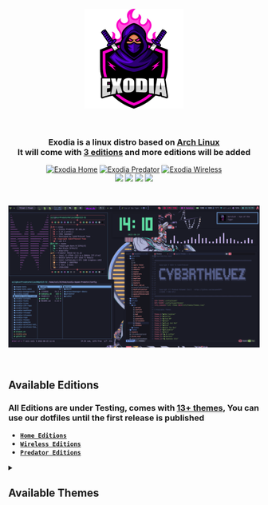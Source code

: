<!-- LOGO -->

<p align="center">
  <a href="https://exodia-os.github.io/exodia-website/"><img src="https://github.com/Exodia-OS/.github/blob/8ea8809a8b8b7a4d8e54c3ef2b88f6be5e34afdb/profile/img/exodia-logo.png" height="200" width="200" alt="Exodia"></a>
</p>


</br>

<!-- LOGO -->

<!-- distro description -->

<h3 align="center">Exodia is a linux distro based on <a href="https://www.archlinux.org">Arch Linux</a> </br> It will come with <a href="#available-editions">3 editions</a> and more editions will be added </h3>

<!-- distro description -->

<!-- shields -->

<p align="center">
  <a href="https://github.com/Exodia-OS/exodia-home-ISO" target="_blank"><img alt="Exodia Home" src="https://img.shields.io/github/issues/Exodia-OS/exodia-home-ISO?color=purple&style=for-the-badge"></a>
  <a href="https://github.com/Exodia-OS/exodia-predator-ISO" target="_blank"><img alt="Exodia Predator" src="https://img.shields.io/github/issues/Exodia-OS/exodia-predator-ISO?color=06CCD7&style=for-the-badge"></a>
  <a href="https://github.com/Exodia-OS/exodia-wireless-ISO" target="_blank"><img alt="Exodia Wireless" src="https://img.shields.io/github/issues/Exodia-OS/exodia-wireless-ISO?color=0078E3&style=for-the-badge"></a>

  
  <br/>
  
  <img src="https://img.shields.io/badge/Maintained%3F-Yes-deeppink?style=for-the-badge">
  <img src="https://img.shields.io/github/followers/Exodia-OS?style=for-the-badge&color=E070EF">
  <img src="https://img.shields.io/github/license/Exodia-OS/.github?style=for-the-badge&color=blueviolet">
  <img src="https://img.shields.io/github/stars/Exodia-OS?style=for-the-badge&color=2D0073">
  
</p>

<!-- shields -->

<!-- distro demo -->

</br>

![demo](https://github.com/Exodia-OS/.github/blob/fe88c5d21d547ac47074f249d7ceafb50757008c/profile/img/JapaneseCity.png)

</br>

<!-- distro demo -->

<!-- Available Editions -->

## Available Editions

### All Editions are under Testing, comes with [13+ themes](#available-themes), You can use our dotfiles until the first release is published

- [**`Home Editions`**](https://github.com/Exodia-OS/exodia-home-ISO)
- [**`Wireless Editions`**](https://github.com/Exodia-OS/exodia-wireless-ISO)
- [**`Predator Editions`**](https://github.com/Exodia-OS/exodia-predator-ISO)

<!-- Available Editions -->

<!-- Available Themes Previews -->


<details>
   <summary><h2>Available Themes</h2></summary>
</br>

|Red Jungles|Emilia|Chad WM|
|--|--|--|
| ![](https://github.com/Exodia-OS/.github/blob/a68c8d3660100b01dc034466dbdc067b00b3fe9c/profile/GIFs/RedJungles.gif) | ![](https://github.com/Exodia-OS/.github/blob/a68c8d3660100b01dc034466dbdc067b00b3fe9c/profile/GIFs/Emilia.gif) | ![](https://github.com/Exodia-OS/.github/blob/a68c8d3660100b01dc034466dbdc067b00b3fe9c/profile/GIFs/ChadWM.gif) |

|Hack|Red and Black|Rick|
|--|--|--|
| ![](https://github.com/Exodia-OS/.github/blob/a68c8d3660100b01dc034466dbdc067b00b3fe9c/profile/GIFs/Hack.gif) | ![](https://github.com/Exodia-OS/.github/blob/a68c8d3660100b01dc034466dbdc067b00b3fe9c/profile/GIFs/RedandBlack.gif) | ![](https://github.com/Exodia-OS/.github/blob/a68c8d3660100b01dc034466dbdc067b00b3fe9c/profile/GIFs/Rick.gif) |

|Hack The Box|BlackArch|Neon|
|--|--|--|
| ![](https://github.com/Exodia-OS/.github/blob/8630d7701a50ee004effb8a584cb726037a47d51/profile/GIFs/HackTheBox.gif) | ![](https://github.com/Exodia-OS/.github/blob/a68c8d3660100b01dc034466dbdc067b00b3fe9c/profile/GIFs/BlackArch.gif) | ![](https://github.com/Exodia-OS/.github/blob/a68c8d3660100b01dc034466dbdc067b00b3fe9c/profile/GIFs/Neon.gif) |

|Japanese City|VALORANT|Tokyo City |
|--|--|--|
| ![](https://github.com/Exodia-OS/.github/blob/a68c8d3660100b01dc034466dbdc067b00b3fe9c/profile/GIFs/JapaneseCity.gif) | ![](https://github.com/Exodia-OS/.github/blob/a68c8d3660100b01dc034466dbdc067b00b3fe9c/profile/GIFs/VALORANT.gif) | ![](https://github.com/Exodia-OS/.github/blob/8efe9da2bc087ddabb6f88f1f45465694c8ed455/profile/GIFs/TokyoCity.gif) |

|JS coffee|Amarena|
|--|--|
| ![](https://github.com/Exodia-OS/.github/blob/a68c8d3660100b01dc034466dbdc067b00b3fe9c/profile/GIFs/JScoffee.gif) | ![](https://github.com/Exodia-OS/.github/blob/a68c8d3660100b01dc034466dbdc067b00b3fe9c/profile/GIFs/Amarena.gif) |


</details>



<!-- Available Themes Previews -->
